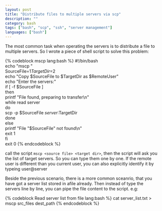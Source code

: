```yaml
---
layout: post
title: "Distribute files to multiple servers via scp"
description: ""
category: bash
tags: ["bash", "scp", "ssh", "server management"]
languages: ["bash"]
---
```


The most common task when operating the servers is to distribute a file to multiple servers.
So I wrote a piece of shell script to solve this problem:

{% codeblock mscp lang:bash %}
#!/bin/bash  
echo "mscp <source file> <target dir>"  
SourceFile=$1  
TargetDir=$2  
echo "Copy $SourceFile to $TargetDir as $RemoteUser"  
echo "Enter the servers:"  
if [ -f $SourceFile ]  
then  
  printf "File found, preparing to transfer\n"  
  while read server  
  do  
  scp -p $SourceFile ${server}:$TargetDir  
  done  
else  
  printf "File \"$SourceFile\" not found\n"  
  exit 1  
fi  
exit 0
{% endcodeblock %}
 
call the script `mscp <source file> <target dir>`, then the script will ask you the list of target servers. So you can type them one by one. If the remote user is different than you current user, you can also explicitly identify it by typeing user@server
 
Beside the previous scenario, there is a more common sceanrio, that you have got a server list stored in afile already. Then instead of type the servers line by line, you can pipe the file content to the script.
e.g: 

{% codeblock Read server list from file lang:bash %}
cat server_list.txt > mscp src_files dest_path
{% endcodeblock %}